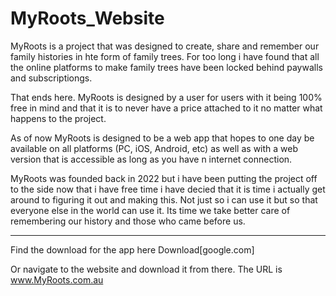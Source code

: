 # MyRoots_Website
MyRoots is a project that was designed to create, share and remember our family histories in hte form of family trees.
For too long i have found that all the online platforms to make family trees have been locked behind paywalls and subscriptiongs.

That ends here. MyRoots is designed by a user for users with it being 100% free in mind and that it is to never have a price attached to it no matter what happens to the project.

As of now MyRoots is designed to be a web app that hopes to one day be available on all platforms (PC, iOS, Android, etc) as well as with a web version that is accessible as long as you have n internet connection.

MyRoots was founded back in 2022 but i have been putting the project off to the side now that i have free time i have decied that it is time i actually get around to figuring it out and making this. Not just so i can use it but so that everyone else in the world can use it. Its time we take better care of remembering our history and those who came before us.


---

Find the download for the app here
Download[google.com]

Or navigate to the website and download it from there. The URL is 
www.MyRoots.com.au


